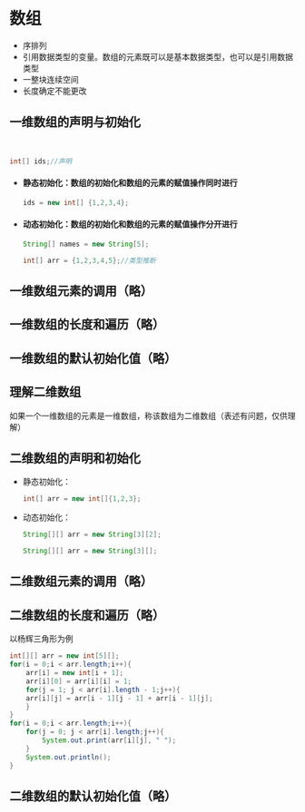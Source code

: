 # 数组

- 序排列
- 引用数据类型的变量。数组的元素既可以是基本数据类型，也可以是引用数据类型
- 一整块连续空间
- 长度确定不能更改



## 一维数组的声明与初始化

​       

```java
int[] ids;//声明
```



- #### 静态初始化：数组的初始化和数组的元素的赋值操作同时进行

  ```java
  ids = new int[] {1,2,3,4};
  ```

  

- #### 动态初始化：数组的初始化和数组的元素的赋值操作分开进行

  ```java
  String[] names = new String[5];
  
  int[] arr = {1,2,3,4,5};//类型推断
  ```

  

## 一维数组元素的调用（略）

## 一维数组的长度和遍历（略）

## 一维数组的默认初始化值（略）



## 理解二维数组

如果一个一维数组的元素是一维数组，称该数组为二维数组（表述有问题，仅供理解）

## 二维数组的声明和初始化

- 静态初始化：

  ```java
  int[] arr = new int[]{1,2,3};
  ```

  

- 动态初始化：

  ```java
  String[][] arr = new String[3][2];
  
  String[][] arr = new String[3][];
  ```

  

## 二维数组元素的调用（略）

## 二维数组的长度和遍历（略）

以杨辉三角形为例

```java
int[][] arr = new int[5][];
for(i = 0;i < arr.length;i++){
    arr[i] = new int[i + 1];
    arr[i][0] = arr[i][i] = 1;
    for(j = 1; j < arr[i].length - 1;j++){
    arr[i][j] = arr[i - 1][j - 1] + arr[i - 1][j];
    }
}
for(i = 0;i < arr.length;i++){
    for(j = 0; j < arr[i].length;j++){
    	System.out.print(arr[i][j], " ");
    }
    System.out.println();
}
```



## 二维数组的默认初始化值（略）